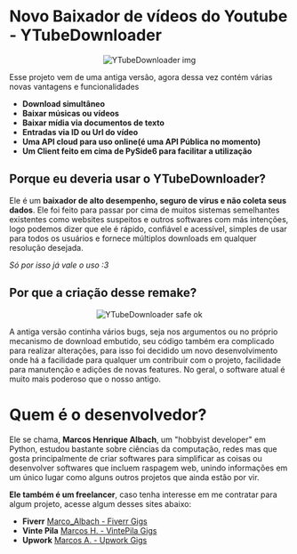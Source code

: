 # Novo Baixador de vídeos do Youtube - YTubeDownloader
<div style="text-align: center;">
	<img src="https://i.ibb.co/YtHp246/wp9314737-4k-anime-temple-wallpapers.jpg" alt="YTubeDownloader img">
</div>

Esse projeto vem de uma antiga versão, agora dessa vez contém várias novas vantagens e funcionalidades
- **Download simultâneo**
- **Baixar músicas ou vídeos**
- **Baixar mídia via documentos de texto**
- **Entradas via ID ou Url do vídeo**
- **Uma API cloud para uso online(é uma API Pública no momento)**
- **Um Client feito em cima de PySide6 para facilitar a utilização**

## Porque eu deveria usar o YTubeDownloader?
Ele é um **baixador de alto desempenho, seguro de vírus e não coleta seus dados**. 
Ele foi feito para passar por cima de muitos sistemas semelhantes existentes como websites suspeitos e outros softwares com más intenções, logo podemos dizer que ele é rápido, confiável e acessível, simples de usar para todos os usuários e fornece múltiplos downloads em qualquer resolução desejada.

_Só por isso já vale o uso :3_

## Por que a criação desse remake?
<div style="text-align: center;">
	<img src="https://media1.tenor.com/m/JaJJkYeLc6oAAAAC/ok-anime.gif" alt="YTubeDownloader safe ok">
</div>

A antiga versão continha vários bugs, seja nos argumentos ou no próprio mecanismo de download embutido, seu código também era complicado para realizar alterações, para isso foi decidido um novo desenvolvimento onde há a facilidade para qualquer um contribuir com o projeto, facilidade para manutenção e adições de novas features. No geral, o software atual é muito mais poderoso que o nosso antigo.

# Quem é o desenvolvedor?
Ele se chama, **Marcos Henrique Albach**, um "hobbyist developer" em Python, estudou bastante sobre ciências da computação, redes mas que gosta principalmente de criar softwares para simplificar as coisas ou desenvolver softwares que incluem raspagem web, unindo informações em um único lugar como alguns outros projetos que ainda estão por vir.

**Ele também é um freelancer**, caso tenha interesse em me contratar para algum projeto, acesse algum desses sites abaixo:

- **Fiverr** [Marco_Albach - Fiverr Gigs](https://br.pro.fiverr.com/freelancers/marco_albach?)
- **Vinte Pila** [Marcos H. - VintePila Gigs](https://www.vintepila.com.br/user-profile/MTEzNDUxMDU5NDA=/)
- **Upwork** [Marcos A. - Upwork Gigs](https://www.upwork.com/freelancers/~01967f7e3cb8fc5b74)
